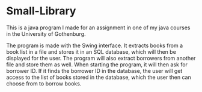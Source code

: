 # Small-Library
This is a java program I made for an assignment in one of my java courses in the University of Gothenburg. 

The program is made with the Swing interface. It extracts books from a book list in a file and stores it in an SQL database, which will then be displayed for the user. The program will also extract borrowers from another file and store them as well. When starting the program, it will then ask for borrower ID. If it finds the borrower ID in the database, the user will get access to the list of books stored in the database, which the user then can choose from to borrow books.

